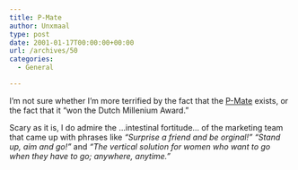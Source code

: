 ```yaml
---
title: P-Mate
author: Unxmaal
type: post
date: 2001-01-17T00:00:00+00:00
url: /archives/50
categories:
  - General

---
```

I&#8217;m not sure whether I&#8217;m more terrified by the fact that the [P-Mate][1] exists, or the fact that it &#8220;won the Dutch Millenium Award.&#8221;

Scary as it is, I do admire the &#8230;intestinal fortitude&#8230; of the marketing team that came up with phrases like _&#8220;Surprise a friend and be orginal!&#8221;_ _&#8220;Stand up, aim and go!&#8221;_ and _&#8220;The vertical solution for women who want to go when they have to go; anywhere, anytime.&#8221;_

 [1]: http://www.plastuit.nl/english/index.html